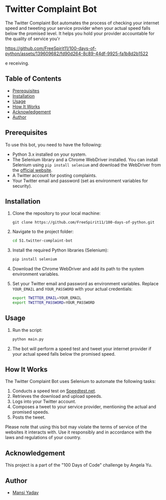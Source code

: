 # Twitter Complaint Bot

The Twitter Complaint Bot automates the process of checking your internet speed and tweeting your service provider when your actual speed falls below the promised level. It helps you hold your provider accountable for the quality of service you'r

https://github.com/FreeSpirit11/100-days-of-python/assets/139609682/fd90d264-8c89-44df-9925-fa1b8d2b1522

e receiving.

## Table of Contents
- [Prerequisites](#prerequisites)
- [Installation](#installation)
- [Usage](#usage)
- [How It Works](#how-it-works)
- [Acknowledgement](#acknowledgement)
- [Author](#author)

## Prerequisites

To use this bot, you need to have the following:

- Python 3.x installed on your system.
- The Selenium library and a Chrome WebDriver installed. You can install Selenium using `pip install selenium` and download the WebDriver from the [official website](https://sites.google.com/a/chromium.org/chromedriver/downloads).
- A Twitter account for posting complaints.
- Your Twitter email and password (set as environment variables for security).

## Installation

1. Clone the repository to your local machine:
   ```shell
   git clone https://github.com/FreeSpirit11/100-days-of-python.git
   ```

2. Navigate to the project folder:

    ```bash
    cd 51.twitter-complaint-bot
    ```

3. Install the required Python libraries (Selenium):

    ```bash
    pip install selenium
    ```

4. Download the Chrome WebDriver and add its path to the system environment variables.

5. Set your Twitter email and password as environment variables. Replace `YOUR_EMAIL` and `YOUR_PASSWORD` with your actual credentials:

    ```bash
    export TWITTER_EMAIL=YOUR_EMAIL
    export TWITTER_PASSWORD=YOUR_PASSWORD
    ```

## Usage

1. Run the script:

    ```bash
    python main.py
    ```

2. The bot will perform a speed test and tweet your internet provider if your actual speed falls below the promised speed.

## How It Works

The Twitter Complaint Bot uses Selenium to automate the following tasks:

1. Conducts a speed test on [Speedtest.net](https://www.speedtest.net/).
2. Retrieves the download and upload speeds.
3. Logs into your Twitter account.
4. Composes a tweet to your service provider, mentioning the actual and promised speeds.
5. Posts the tweet.

Please note that using this bot may violate the terms of service of the websites it interacts with. Use it responsibly and in accordance with the laws and regulations of your country.


## Acknowledgement

This project is a part of the "100 Days of Code" challenge by Angela Yu.

## Author
- [Mansi Yadav](https://github.com/FreeSpirit11/twitter-complaint-bot)


